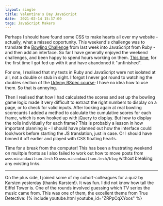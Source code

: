```yaml
---
layout: single
title: Valentine's Day JavaScript
date:  2021-02-14 15:37:00
tags: JavaScript Makers
---
```

Perhaps I should have found some CSS to make hearts all over my website - actually, what a missed opportunity. This weekend's challenge was to translate the [Bowling Challenge](https://github.com/mscwilson/bowling-challenge-ruby) from last week into JavaScript from Ruby - and then add an interface. So far I have generally enjoyed the weekend challenges, and been happy to spend hours working on them. [This time](https://github.com/mscwilson/bowling-challenge), for the first time I got fed up with it and have abandoned it "unfinished".

For one, I realised that my tests in Ruby and JavaScript were not isolated at all, not a double or stub in sight. I forgot I never got round to watching the doubles section of the [Udemy RSpec course](https://www.udemy.com/course/testing-ruby-with-rspec/); I have no idea how to use them. So that is annoying.

Then I realised that how I had calculated the scores and set up the bowling game logic made it very difficult to extract the right numbers to display on a page, or to check for valid inputs. After looking again at real bowling scorecards I added a method to calculate the cumulative scores for each frame, which is now hooked up with jQuery to display. But how to display the rolls individually for each frame? This is probably a lesson in how important planning is - I should have planned out how the interface could look/work before starting the JS translation, just in case. Or I should have binned it off earlier and played with CSS floating hearts.

Time for a break from the computer! This has been a frustrating weekend on mulitple fronts as I also failed to work out how to move posts from `www.mirandawilson.tech` to `www.mirandawilson.tech/blog` without breaking any existing links.

***
On the plus side, I joined some of my cohort-colleagues for a quiz by Karsten yesterday (thanks Karsten!). It was fun. I did not know how tall the Eiffel Tower is. One of the rounds involved guessing which TV series the music came from. This was one of them, the excellent theme from True Detective:
{% include youtube.html youtube_id="ZRPpCqXYoos" %}
